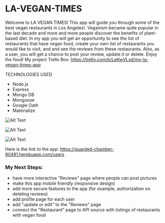 # LA-VEGAN-TIMES

Welcome to LA VEGAN TIMES! This app will guide you through some of the best vegan restaurants in Los Angeles!. Veganism became quite popular in the last decade and more and more people discover the benefits of plant-based diet. In my app you will get an opportunity to see the list of restaurants that have vegan food, create your own list of restaurants  you would like to visit, and and see the reviews from these restaurants. Also, as a user, you will get a chance to post your review, update it or delete. Enjoy the food!  My project Trello Box: https://trello.com/b/LeKwVLxd/my-la-vegan-times-app          

TECHNOLOGIES USED
*  Node.js
*  Express
*  Mongo DB
*  Mongoose
*  Google Oath
*  Materialize




 ![Alt Text](https://i.imgur.com/GfOyTGe.png)
  
 ![Alt Text](https://i.imgur.com/4BnFl8r.png)
 
  ![Alt Text](https://i.imgur.com/4MlhFJ7.png)






Here is the link to the app: https://guarded-chamber-80491.herokuapp.com/users



### My Next Steps:
* have more interactive "Reviews" page where people can post pictures
* make this app mobile friendly (responsive design)
* add more secure features to the app (for example, authorization on deleting reviews)
* add profile page for each user
* add "update or edit" to the "Reviews" page
* connect the "Restaurant" page to API source with listings of restaurants with vegan food
